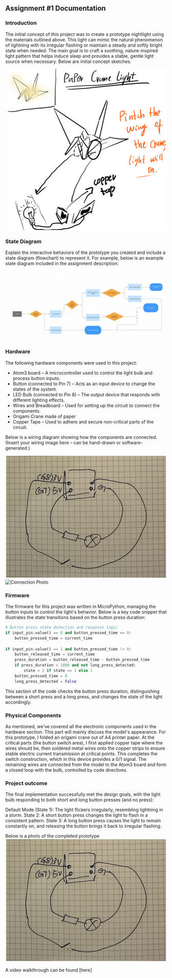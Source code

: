 ## Assignment #1 Documentation  
  

### Introduction

The initial concept of this project was to create a prototype nightlight using the materials outlined above. This light can mimic the natural phenomenon of lightning with its irregular flashing or maintain a steady and softly bright state when needed. The main goal is to craft a soothing, nature-inspired light pattern that helps induce sleep and provides a stable, gentle light source when necessary. Below are initial concept sketches.

![Hand_Sketch_Concept Idea](Untitled_Artwork_110.png)  



### State Diagram

Explain the interactive behaviors of the prototype you created and include a 
state diagram (flowchart) to represent it.  For example, below is an example 
state diagram included in the assignment description:  

![State Diagram](Flow_Chart_Final.png)  

### Hardware

The following hardware components were used in this project:

- Atom3 board – A microcontroller used to control the light bulb and process button inputs.
- Button (connected to Pin 7) – Acts as an input device to change the states of the system.
- LED Bulb (connected to Pin 8) – The output device that responds with different lighting effects.
- Wires and Breadboard – Used for setting up the circuit to connect the components.
- Origami Crane made of paper
- Copper Tape – Used to adhere and secure non-critical parts of the circuit.
  
Below is a wiring diagram showing how the components are connected. (Insert your wiring image here – can be hand-drawn or software-generated.)

![Hand_Sketch_Connection](Sketch_1.png)  
![Connection Photo](Connection.png)  

### Firmware   

The firmware for this project was written in MicroPython, managing the button inputs to control the light's behavior. Below is a key code snippet that illustrates the state transitions based on the button press duration:

``` Python  
# Button press state detection and response logic
if input_pin.value() == 0 and button_pressed_time == 0:
    button_pressed_time = current_time

if input_pin.value() == 1 and button_pressed_time != 0:
    button_released_time = current_time
    press_duration = button_released_time - button_pressed_time
    if press_duration < 1000 and not long_press_detected:
        state = 2 if state == 1 else 1
    button_pressed_time = 0
    long_press_detected = False
```

This section of the code checks the button press duration, distinguishing between a short press and a long press, and changes the state of the light accordingly.

### Physical Components   

As mentioned, we've covered all the electronic components used in the hardware section. This part will mainly discuss the model's appearance. For this prototype, I folded an origami crane out of A4 printer paper. At the critical parts (the button switch area), I first applied copper tape where the wires should be, then soldered metal wires onto the copper strips to ensure stable electric current transmission at critical points. This completes the switch construction, which in this device provides a 0/1 signal. The remaining wires are connected from the model to the Atom3 board and form a closed loop with the bulb, controlled by code directives.

### Project outcome  

The final implementation successfully met the design goals, with the light bulb responding to both short and long button presses (and no press):

Default Mode (State 1): The light flickers irregularly, resembling lightning in a storm.
State 2: A short button press changes the light to flash in a consistent pattern.
State 3: A long button press causes the light to remain constantly on, and releasing the button brings it back to irregular flashing.

Below is a photo of the completed prototype
![Hand_Sketch_Connection](Sketch_1.png)  

A video walkthrough can be found [here]
